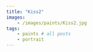 ```yaml
---
title: "Kiss2"
images: 
    - /images/paints/Kiss2.jpg
tags:
    - paints # all posts
    - portrait
---
```

